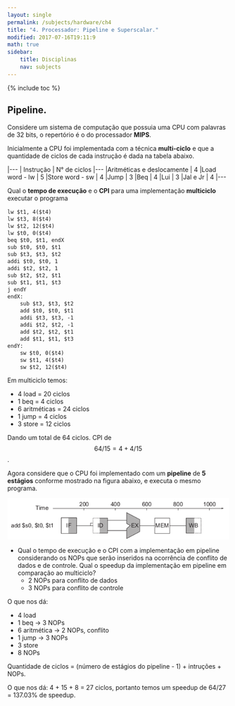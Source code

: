 ```yaml
---
layout: single
permalink: /subjects/hardware/ch4
title: "4. Processador: Pipeline e Superscalar."
modified: 2017-07-16T19:11:9
math: true
sidebar:
    title: Disciplinas
    nav: subjects
---
```


{% include toc %}

## Pipeline.

Considere um sistema de computação que possuia uma CPU com palavras de 32 bits, o repertório é o do processador **MIPS**.

Inicialmente a CPU foi implementada com a técnica **multi-ciclo** e que a quantidade de ciclos de cada instrução é dada na tabela abaixo.

|---
| Instrução | N° de ciclos
|---
|Aritméticas e deslocamente | 4
|Load word - lw | 5
|Store word - sw | 4
|Jump | 3
|Beq | 4
|Lui | 3
|Jal e Jr | 4
|---

Qual o **tempo de execução** e o **CPI** para uma implementação **multiciclo** executar o programa

~~~
lw $t1, 4($t4)
lw $t3, 8($t4)
lw $t2, 12($t4)
lw $t0, 0($t4)
beq $t0, $t1, endX
sub $t0, $t0, $t1
sub $t3, $t3, $t2
addi $t0, $t0, 1
addi $t2, $t2, 1
sub $t2, $t2, $t1
sub $t1, $t1, $t3
j endY
endX:
    sub $t3, $t3, $t2
    add $t0, $t0, $t1
    addi $t3, $t3, -1
    addi $t2, $t2, -1
    add $t2, $t2, $t1
    add $t1, $t1, $t3
endY:
    sw $t0, 0($t4)
    sw $t1, 4($t4)
    sw $t2, 12($t4)
~~~

Em multiciclo temos:
- 4 load = 20 ciclos
- 1 beq = 4 ciclos
- 6 aritméticas = 24 ciclos
- 1 jump = 4 ciclos
- 3 store = 12 ciclos

Dando um total de 64 ciclos.
CPI de $$ 64/15 = 4+4/15 $$.

Agora considere que o CPU foi implementado com um **pipeline** de **5 estágios** conforme mostrado na figura abaixo, e executa o mesmo programa.

![fig01.png](/imgs/hardware/fig01.png)

- Qual o tempo de execução e o CPI com a implementação em pipeline considerando os NOPs que serão inseridos na ocorrência de conflito de dados e de controle. Qual o speedup da implementação em pipeline em comparação ao multiciclo?
    - 2 NOPs para conflito de dados
    - 3 NOPs para conflito de controle


O que nos dá:
- 4 load
- 1 beq -> 3 NOPs
- 6 aritmética -> 2 NOPs, conflito
- 1 jump -> 3 NOPs
- 3 store
- 8 NOPs

Quantidade de ciclos = (número de estágios do pipeline - 1) + intruções + NOPs.

O que nos dá: 4 + 15 + 8 = 27 ciclos, portanto temos um speedup de 64/27 = 137.03% de speedup.
